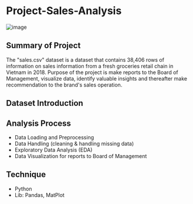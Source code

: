 # Project-Sales-Analysis
![image](https://github.com/ngoclinhtran911/Project-Soi-Bien-Sales-Analysis/assets/165343651/cbc14883-68ca-4b6a-8de6-36c9a127e6e7)


## Summary of Project
The "sales.csv" dataset is a dataset that contains 38,406 rows of information on sales information from a fresh groceries retail chain in Vietnam in 2018. 
Purpose of the project is make reports to the Board of Management, visualize data, identify valuable insights and thereafter make recommendation to the brand's sales operation.

## Dataset Introduction



## Analysis Process 
- Data Loading and Preprocessing
- Data Handling (cleaning & handling missing data)
- Exploratory Data Analysis (EDA)
- Data Visualization for reports to Board of Management

## Technique
- Python
- Lib: Pandas, MatPlot
